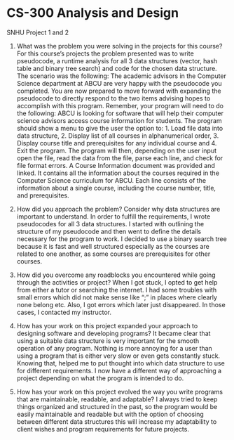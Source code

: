 # CS-300 Analysis and Design
SNHU
Project 1 and 2

1. What was the problem you were solving in the projects for this course?
For this course’s projects the problem presented was to write pseudocode, a runtime analysis for all 3 data structures (vector, hash table and binary tree search) and code for the chosen data structure. The scenario was the following: The academic advisors in the Computer Science department at ABCU are very happy with the pseudocode you completed. You are now prepared to move forward with expanding the pseudocode to directly respond to the two items advising hopes to accomplish with this program. Remember, your program will need to do the following: ABCU is looking for software that will help their computer science advisors access course information for students. The program should show a menu to give the user the option to: 1. Load file data into data structure, 2. Display list of all courses in alphanumerical order, 3. Display course title and prerequisites for any individual course and 4. Exit the program. The program will then, depending on the user input open the file, read the data from the file, parse each line, and check for file format errors. A Course Information document was provided and linked. It contains all the information about the courses required in the Computer Science curriculum for ABCU. Each line consists of the information about a single course, including the course number, title, and prerequisites. 

2. How did you approach the problem? Consider why data structures are important to understand.
In order to fulfill the requirements, I wrote pseudocodes for all 3 data structures. I started with outlining the structure of my pseudocode and then went to define the details necessary for the program to work. I decided to use a binary search tree because it is fast and well structured especially as the courses are related to one another, as some courses are prerequisites for other courses.

3. How did you overcome any roadblocks you encountered while going through the activities or project?
When I got stuck, I opted to get help from either a tutor or searching the internet. I had some troubles with small errors which did not make sense like “;” in places where clearly none belong etc. Also, I got errors which later just disappeared. In those cases, I contacted my instructor.

4. How has your work on this project expanded your approach to designing software and developing programs?
It became clear that using a suitable data structure is very important for the smooth operation of any program. Nothing is more annoying for a user than using a program that is either very slow or even gets constantly stuck. Knowing that, helped me to put thought into which data structure to use for different requirements. I now have a different way of approaching a project depending on what the program is intended to do.

5. How has your work on this project evolved the way you write programs that are maintainable, readable, and adaptable?
I always tried to keep things organized and structured in the past, so the program would be easily maintainable and readable but with the option of choosing between different data structures this will increase my adaptability to client wishes and program requirements for future projects.
